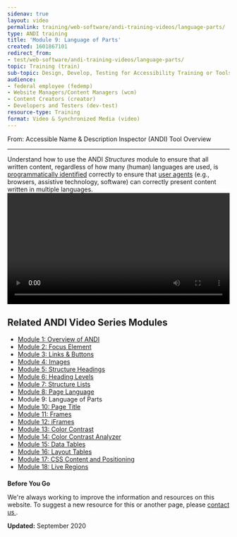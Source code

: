 ```yaml
---
sidenav: true
layout: video
permalink: training/web-software/andi-training-videos/language-parts/
type: ANDI training
title: 'Module 9: Language of Parts'
created: 1601867101
redirect_from:
- test/web-software/andi-training-videos/language-parts/
topic: Training (train)
sub-topic: Design, Develop, Testing for Accessibility Training or Tools
audience:
- federal employee (fedemp)
- Website Managers/Content Managers (wcm)
- Content Creators (creator)
- Developers and Testers (dev-test)
resource-type: Training
format: Video & Synchronized Media (video)
---
```


[comment]: <> (<h1> Module 9: Language of Parts</h1>)
<div class="field-name-module"><p>From: Accessible Name &amp; Description Inspector (ANDI) Tool Overview</p>
</div>

------------------
Understand how to use the ANDI _Structures_ module to ensure that all written content, regardless of how many (human) languages are used, is [programmatically identified][1] correctly to ensure that [user agents][2] (e.g., browsers, assistive technology, software) can correctly present content written in multiple languages.
<video controls="controls" data-vscid="3qesx4ovd" style="width:100%"><source src="https://assets.section508.gov/files/andi-09-language-parts-cc.mp4" type="video/mp4"></video>
<h2 class="block-title">Related ANDI Video Series Modules</h2>
<div class="item-list">
   <ul>
      <li class="views-row views-row-1 views-row-odd views-row-first">
         <div class="views-field views-field-title">        
            <span class="field-content"><a class="active" href="{{site.baseurl}}/training/web-software/andi-training-videos/overview">Module 1: Overview of ANDI</a></span>  
         </div>
      </li>
      <li class="views-row views-row-2 views-row-even">
         <div class="views-field views-field-title">
            <span class="field-content"><a href="{{site.baseurl}}/training/web-software/andi-training-videos/focus-element">Module 2: Focus Element</a></span>
         </div>
      </li>
      <li class="views-row views-row-3 views-row-odd">
         <div class="views-field views-field-title">
            <span class="field-content"><a href="{{site.baseurl}}/training/web-software/andi-training-videos/links-buttons">Module 3: Links &amp; Buttons</a></span>
         </div>
      </li>
      <li class="views-row views-row-4 views-row-even">
         <div class="views-field views-field-title">
            <span class="field-content"><a href="{{site.baseurl}}/training/web-software/andi-training-videos/images">Module 4: Images</a></span>
         </div>
      </li>
      <li class="views-row views-row-5 views-row-odd">
         <div class="views-field views-field-title">
            <span class="field-content"><a href="{{site.baseurl}}/training/web-software/andi-training-videos/structure-headings">Module 5: Structure Headings</a></span>
         </div>
      </li>
      <li class="views-row views-row-6 views-row-even">
         <div class="views-field views-field-title">
<span class="field-content"><a href="{{site.baseurl}}/training/web-software/andi-training-videos/heading-levels">Module 6: Heading Levels</a></span>  </div>
      </li>
      <li class="views-row views-row-7 views-row-odd">
         <div class="views-field views-field-title">        
<span class="field-content"><a href="{{site.baseurl}}/training/web-software/andi-training-videos/structure-lists">Module 7: Structure Lists</a></span>  </div>
      </li>
      <li class="views-row views-row-8 views-row-even">
         <div class="views-field views-field-title">        
<span class="field-content"><a href="{{site.baseurl}}/training/web-software/andi-training-videos/page-language">Module 8: Page Language</a></span>  </div>
      </li>
      <li class="views-row views-row-9 views-row-odd">
         <div class="views-field views-field-title">        
<span class="field-content">Module 9: Language of Parts</span>  </div>
      </li>
      <li class="views-row views-row-10 views-row-even">
         <div class="views-field views-field-title"><span class="field-content"><a href="{{site.baseurl}}/training/web-software/andi-training-videos/andi-page-title">Module 10: Page Title</a></span>  </div>
      </li>
      <li class="views-row views-row-11 views-row-odd">
         <div class="views-field views-field-title">        <span class="field-content"><a href="{{site.baseurl}}/training/web-software/andi-training-videos/frames">Module 11: Frames</a></span>  </div>
      </li>
      <li class="views-row views-row-12 views-row-even">
         <div class="views-field views-field-title">        <span class="field-content"><a href="{{site.baseurl}}/training/web-software/andi-training-videos/iframes">Module 12: iFrames</a></span>  </div>
      </li>
      <li class="views-row views-row-13 views-row-odd">
         <div class="views-field views-field-title">        <span class="field-content"><a href="{{site.baseurl}}/training/web-software/andi-training-videos/color-contrast">Module 13: Color Contrast</a></span>  </div>
      </li>
      <li class="views-row views-row-14 views-row-even">
         <div class="views-field views-field-title">        <span class="field-content"><a href="{{site.baseurl}}/training/web-software/andi-training-videos/color-contrast-analyzer">Module 14: Color Contrast Analyzer</a></span>  </div>
      </li>
      <li class="views-row views-row-15 views-row-odd">
         <div class="views-field views-field-title">        <span class="field-content"><a href="{{site.baseurl}}/training/web-software/anditraining-videos/data-tables">Module 15: Data Tables</a></span>  </div>
      </li>
      <li class="views-row views-row-16 views-row-even">
         <div class="views-field views-field-title">        <span class="field-content"><a href="{{site.baseurl}}/training/web-software/andi-training-videos/layout-tables">Module 16: Layout Tables</a></span>  </div>
      </li>
      <li class="views-row views-row-17 views-row-odd">
         <div class="views-field views-field-title">        <span class="field-content"><a href="{{site.baseurl}}/training/web-software/andi-training-videos/css-content-positioning">Module 17: CSS Content and Positioning</a></span>  </div>
      </li>
      <li class="views-row views-row-18 views-row-even views-row-last">
         <div class="views-field views-field-title">        <span class="field-content"><a href="{{site.baseurl}}/training/web-software/andi-training-videos/live-regions">Module 18: Live Regions</a></span>  </div>
      </li>
   </ul>
</div>
<div class="border-base radius-lg border-1px" style="margin-top: 1.5em;">
<div class="padding-1">
<p class="text-large"><strong>Before You Go</strong></p>
<p>We're always working to improve the information and resources on this website. To suggest a new resource for this or another page, please <a href="mailto:section.508@gsa.gov">contact us
</a>.</p>
</div>
</div>
<p><strong>Updated:</strong> September 2020</p>

 [1]: {{site.baseurl}}/content/glossary#programmatically-determinable
 [2]: {{site.baseurl}}/content/glossary#user-agent
